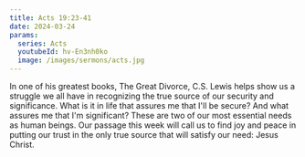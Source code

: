 ```yaml
---
title: Acts 19:23-41
date: 2024-03-24
params:
  series: Acts
  youtubeId: hv-En3nh0ko
  image: /images/sermons/acts.jpg
---
```


In one of his greatest books, The Great Divorce, C.S. Lewis helps show us a struggle we all have in recognizing the true source of our security and significance. What is it in life that assures me that I'll be secure? And what assures me that I'm significant? These are two of our most essential needs as human beings. Our passage this week will call us to find joy and peace in putting our trust in the only true source that will satisfy our need: Jesus Christ.
